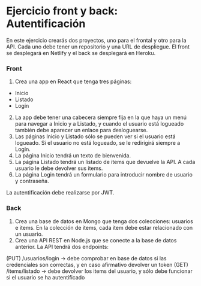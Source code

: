 # Ejercicio front y back: Autentificación

En este ejercicio crearás dos proyectos, uno para el frontal y otro para la API. Cada uno debe tener un repositorio y una URL de despliegue. El front se desplegará en Netlify y el back se desplegará en Heroku.

### Front

1. Crea una app en React que tenga tres páginas:

- Inicio
- Listado
- Login

2. La app debe tener una cabecera siempre fija en la que haya un menú para navegar a Inicio y a Listado, y cuando el usuario está logueado también debe aparecer un enlace para desloguearse.
3. Las páginas Inicio y Listado sólo se pueden ver si el usuario está logueado. Si el usuario no está logueado, se le redirigirá siempre a Login.
4. La página Inicio tendrá un texto de bienvenida.
5. La página Listado tendrá un listado de items que devuelve la API. A cada usuario le debe devolver sus items.
6. La página Login tendrá un formulario para introducir nombre de usuario y contraseña.

La autentificación debe realizarse por JWT.

### Back

1. Crea una base de datos en Mongo que tenga dos colecciones: usuarios e items. En la colección de items, cada item debe estar relacionado con un usuario.
2. Crea una API REST en Node.js que se conecte a la base de datos anterior. La API tendrá dos endpoints:

(PUT) /usuarios/login -> debe comprobar en base de datos si las credenciales son correctas, y en caso afirmativo devolver un token
(GET) /items/listado -> debe devolver los items del usuario, y sólo debe funcionar si el usuario se ha autentificado
